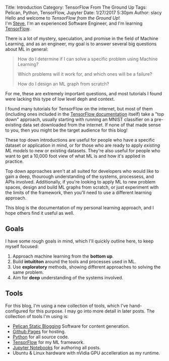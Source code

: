 Title: Introduction
Category: TensorFlow From The Ground Up
Tags: Pelican, Python, TensorFlow, Jupyter
Date: 1/27/2017 5:30pm 
Author: slacy
Hello and welcome to *TensorFlow from the Ground Up*!  
I'm [Steve](https://github.com/slacy), I'm an experienced Software Engineer, and I'm learning [TensorFlow](https://tensorflow.org).

There is a lot of mystery, speculation, and promise in the field of Machine Learning, and as an engineer, my goal is to answer several big questions about ML in general: 

> How do I determine if I can solve a specific problem using Machine Learning?  
>
> Which problems will it work for, and which ones will be a failure?  
>
> How do I design an ML graph from scratch? 

For me, these are extremely important questions, and most tutorials I found were lacking this type of low level deph and context. 

I found many tutorials for TensorFlow on the internet, but most of them (including ones included in the [TensorFlow documentation](https://www.tensorflow.org/tutorials/mnist/beginners/) itself) take a "top down" approach, usually starting with running an MNIST classifier on a pre-existing data set downloaded from the internet.   If none of that made sense to you, then you might be the target audience for this blog!

These top down introductions are useful for people who have a specific dataset or application in mind, or for those who are ready to apply *existing ML models* to new or existing datasets.  They're also useful for people who want to get a 10,000 foot view of what ML is and how it's applied in practice. 

Top down approaches aren't at all suited for developers who would like to gain a deep, thourough understanding of the systems, processess, and APIs involved.  Additionally, if you're looking to apply ML to new problem spaces, design and build ML graphs from scratch, or just experiment with the limits of the framework, then you'll need to use a different learning approach. 

This blog is the documentation of my personal learning approach, and I hope others find it useful as well.
## Goals 
I have some rough goals in mind, which I'll quickly outline here, to keep myself focused: 

1. Approach machine learning from the **bottom up**.  
2. Build **intuititon** around the tools and processes used in ML. 
3. Use **exploratory** methods, showing different approaches to solving the same problem.
4. Aim for **deep** understanding of the systems involved. 
## Tools
For this blog, I'm using a new collection of tools, which I've hand-configured for this purpose.  I may go into more detail in later posts. The collection of tools I'm using is: 

* [Pelican Static Blogging](https://getpelican.com) Software for content generation.
* [Github Pages](https://pages.github.com) for hosting. 
* [Python](https://python.org) for all source code. 
* [TensorFlow](https://tensorflow.com) for my ML framework. 
* [Jupyter Notebooks](https://jupyter.org) for authoring all posts. 
* Ubuntu & Linux hardware with nVidia GPU accelleration as my runtime.
